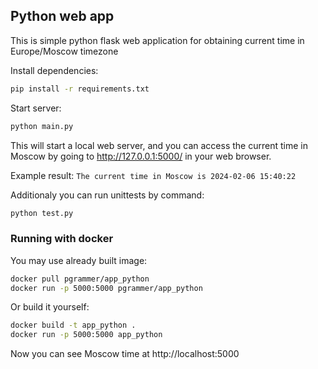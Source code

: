 ## Python web app

This is simple python flask web application for obtaining current time in Europe/Moscow timezone

Install dependencies:
```bash
pip install -r requirements.txt
```
Start server:
```bash
python main.py
```
This will start a local web server, and you can access the current time in Moscow by going to http://127.0.0.1:5000/ in your web browser.

Example result:
```The current time in Moscow is 2024-02-06 15:40:22```


Additionaly you can run unittests by command:
```bash
python test.py
```

### Running with docker

You may use already built image:

```bash
docker pull pgrammer/app_python
docker run -p 5000:5000 pgrammer/app_python
```

Or build it yourself:

```bash
docker build -t app_python .
docker run -p 5000:5000 app_python
```

Now you can see Moscow time at http://localhost:5000